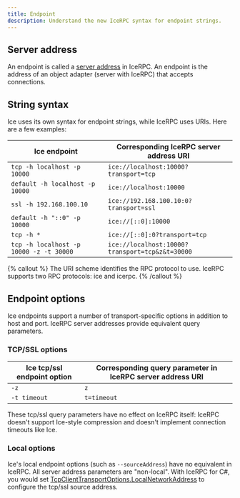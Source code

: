 ```yaml
---
title: Endpoint
description: Understand the new IceRPC syntax for endpoint strings.
---
```


## Server address

An endpoint is called a [server address] in IceRPC. An endpoint is the address of an object adapter (server with IceRPC)
that accepts connections.

## String syntax

Ice uses its own syntax for endpoint strings, while IceRPC uses URIs. Here are a few examples:

| Ice endpoint                                         | Corresponding IceRPC server address URI                                  |
| ---------------------------------------------------- | ------------------------------------------------------------------------ |
| `tcp -h localhost -p 10000`                          | `ice://localhost:10000?transport=tcp`                                    |
| `default -h localhost -p 10000`                      | `ice://localhost:10000`                                                  |
| `ssl -h 192.168.100.10`                              | `ice://192.168.100.10:0?transport=ssl`                                   |
| `default -h "::0" -p 10000`                          | `ice://[::0]:10000`                                                      |
| `tcp -h *`                                           | `ice://[::0]:0?transport=tcp`                                            |
| `tcp -h localhost -p 10000 -z -t 30000`              | `ice://localhost:10000?transport=tcp&z&t=30000`                          |

{% callout %}
The URI scheme identifies the RPC protocol to use. IceRPC supports two RPC protocols: ice and icerpc.
{% /callout %}

## Endpoint options

Ice endpoints support a number of transport-specific options in addition to host and port. IceRPC server addresses
provide equivalent query parameters.

### TCP/SSL options

| Ice tcp/ssl endpoint option | Corresponding query parameter in IceRPC server address URI |
| --------------------------- | ---------------------------------------------------------- |
| `-z`                        | `z`                                                        |
| `-t timeout`                | `t=timeout`                                                |

These tcp/ssl query parameters have no effect on IceRPC itself: IceRPC doesn't support Ice-style compression and doesn't
implement connection timeouts like Ice.

### Local options

Ice's local endpoint options (such as `--sourceAddress`) have no equivalent in IceRPC. All server address parameters are
"non-local". With IceRPC for C#, you would set [TcpClientTransportOptions.LocalNetworkAddress] to configure the tcp/ssl
source address.

[server address]: /icerpc/connection/server-address
[TcpClientTransportOptions.LocalNetworkAddress]: csharp:IceRpc.Transports.Tcp.TcpClientTransportOptions#IceRpc_Transports_Tcp_TcpClientTransportOptions_LocalNetworkAddress
